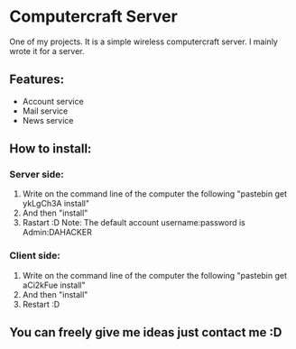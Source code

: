 # Computercraft Server

One of my projects. It is a simple wireless computercraft server.
I mainly wrote it for a server.

## Features:
 * Account service
 * Mail service
 * News service
 
 ## How to install:
 ### Server side:
 1. Write on the command line of the computer the following "pastebin get ykLgCh3A install"
 2. And then "install"
 3. Rastart :D
 Note: The default account username:password is Admin:DAHACKER
 ### Client side:
 1. Write on the command line of the computer the following "pastebin get aCi2kFue install"
 2. And then "install"
 3. Restart :D
 
 ## You can freely give me ideas just contact me :D